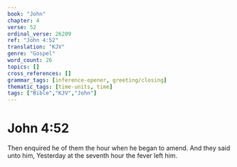 ```yaml
---
book: "John"
chapter: 4
verse: 52
ordinal_verse: 26209
ref: "John 4:52"
translation: "KJV"
genre: "Gospel"
word_count: 26
topics: []
cross_references: []
grammar_tags: [inference-opener, greeting/closing]
thematic_tags: [time-units, time]
tags: ["Bible","KJV","John"]
---
```


# John 4:52

Then enquired he of them the hour when he began to amend. And they said unto him, Yesterday at the seventh hour the fever left him.
